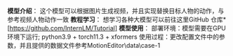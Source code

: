 **模型介绍**：
       这个模型可以根据图片生成视频，并且实现替换目标人物的动作，与参考视频人物动作一致
**教程学习**：
          想学习各种大模型可以前往这里GitHub 仓库*[https://github.com/InternLM/Tutorial] 
**模型使用**：
       部署环境：模型需要在GPU环境下运行; python3.9 + torch11.3 + xformers
       使用过程：更改配置文件中的参数，并且提供的数据文件参考MotionEditor\data\case-1
